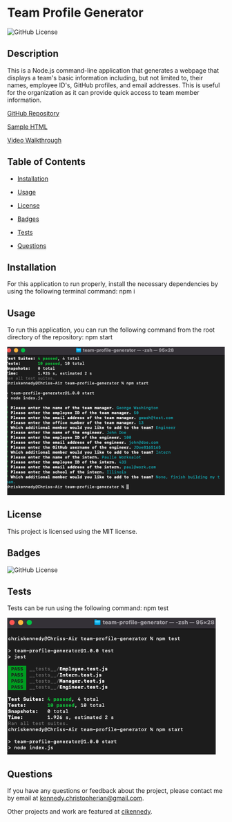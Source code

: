 # Team Profile Generator
  ![GitHub License](https://img.shields.io/badge/license-MIT-yellow.svg)

  ## Description

  This is a Node.js command-line application that generates a webpage that displays a team's basic information including, but not limited to, their names, employee ID's, GitHub profiles, and email addresses. This is useful for the organization as it can provide quick access to team member information. 


  [GitHub Repository](https://github.com/cikennedy/team-profile-generator)

  [Sample HTML](https://cikennedy.github.io/team-profile-generator/)

  [Video Walkthrough](https://youtu.be/7vAwuhkOvyw)

  ## Table of Contents

  * [Installation](#installation)

  * [Usage](#usage)
  
  * [License](#license)

  * [Badges](#badges)

  * [Tests](#tests)

  * [Questions](#questions)

  ## Installation

  For this application to run properly, install the necessary dependencies by using the following terminal command: npm i

  ## Usage

  To run this application, you can run the following command from the root directory of the repository: npm start

  ![Prompt Screenshot](./assets/prompt-screenshot.png) 

  ## License

  This project is licensed using the MIT license.

  ## Badges

  ![GitHub License](https://img.shields.io/badge/license-MIT-yellow.svg)


  ## Tests

  Tests can be run using the following command: npm test

  ![Test Screenshot](./assets/test-screenshot.png) 

  ## Questions

  If you have any questions or feedback about the project, please contact me by email at [kennedy.christopherian@gmail.com](mailto:kennedy.christopherian@gmail.com). 

  Other projects and work are featured at [cikennedy](https://github.com/cikennedy).

